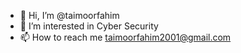 - 👋 Hi, I’m @taimoorfahim
- 👀 I’m interested in Cyber Security 
- 📫 How to reach me taimoorfahim2001@gmail.com
